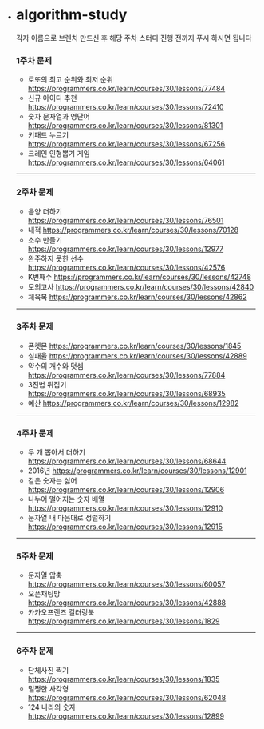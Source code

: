- # algorithm-study
  각자 이름으로 브렌치 만드신 후 해당 주차 스터디 진행 전까지 푸시 하시면 됩니다  

  ### 1주차 문제
  - 로또의 최고 순위와 최저 순위 https://programmers.co.kr/learn/courses/30/lessons/77484
  - 신규 아이디 추천 https://programmers.co.kr/learn/courses/30/lessons/72410
  - 숫자 문자열과 영단어 https://programmers.co.kr/learn/courses/30/lessons/81301
  - 키패드 누르기 https://programmers.co.kr/learn/courses/30/lessons/67256
  - 크레인 인형뽑기 게임 https://programmers.co.kr/learn/courses/30/lessons/64061

  ---

  ### 2주차 문제
  - 음양 더하기 https://programmers.co.kr/learn/courses/30/lessons/76501
  - 내적 https://programmers.co.kr/learn/courses/30/lessons/70128
  - 소수 만들기 https://programmers.co.kr/learn/courses/30/lessons/12977
  - 완주하지 못한 선수 https://programmers.co.kr/learn/courses/30/lessons/42576
  - K번째수 https://programmers.co.kr/learn/courses/30/lessons/42748
  - 모의고사 https://programmers.co.kr/learn/courses/30/lessons/42840
  - 체육복 https://programmers.co.kr/learn/courses/30/lessons/42862

  ---

  ### 3주차 문제
  - 폰켓몬 https://programmers.co.kr/learn/courses/30/lessons/1845
  - 실패율 https://programmers.co.kr/learn/courses/30/lessons/42889
  - 약수의 개수와 덧셈 https://programmers.co.kr/learn/courses/30/lessons/77884
  - 3진법 뒤집기 https://programmers.co.kr/learn/courses/30/lessons/68935
  - 예산 https://programmers.co.kr/learn/courses/30/lessons/12982

  ---

  ### 4주차 문제
  - 두 개 뽑아서 더하기 https://programmers.co.kr/learn/courses/30/lessons/68644
  - 2016년 https://programmers.co.kr/learn/courses/30/lessons/12901
  - 같은 숫자는 싫어 https://programmers.co.kr/learn/courses/30/lessons/12906
  - 나누어 떨어지는 숫자 배열 https://programmers.co.kr/learn/courses/30/lessons/12910
  - 문자열 내 마음대로 정렬하기 https://programmers.co.kr/learn/courses/30/lessons/12915

  ---

  ### 5주차 문제
  - 문자열 압축 https://programmers.co.kr/learn/courses/30/lessons/60057
  - 오픈채팅방 https://programmers.co.kr/learn/courses/30/lessons/42888
  - 카카오프랜즈 컬러링북 https://programmers.co.kr/learn/courses/30/lessons/1829
  
  ---
  
  ### 6주차 문제
  - 단체사진 찍기 https://programmers.co.kr/learn/courses/30/lessons/1835
  - 멀쩡한 사각형 https://programmers.co.kr/learn/courses/30/lessons/62048
  - 124 나라의 숫자 https://programmers.co.kr/learn/courses/30/lessons/12899
